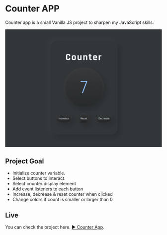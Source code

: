 # Counter APP

Counter app is a small Vanilla JS project to sharpen my JavaScript skills.

![Color Flipper](counter.png)

## Project Goal

- Initialize counter variable.
- Select buttons to interact.
- Select counter display element
- Add event listeners to each button
- Increase, decrease & reset counter when clicked
- Change colors if count is smaller or larger than 0

## Live

You can check the project here. [▶ Counter App]().
